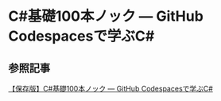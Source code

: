 # C#基礎100本ノック — GitHub Codespacesで学ぶC#

## 参照記事

[【保存版】C#基礎100本ノック — GitHub Codespacesで学ぶC#](https://qiita.com/Sakai_path/items/2138c9cf6b0d4b9d124e)